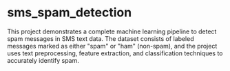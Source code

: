 # sms_spam_detection
This project demonstrates a complete machine learning pipeline to detect spam messages in SMS text data. The dataset consists of labeled messages marked as either "spam" or "ham" (non-spam), and the project uses text preprocessing, feature extraction, and classification techniques to accurately identify spam.
